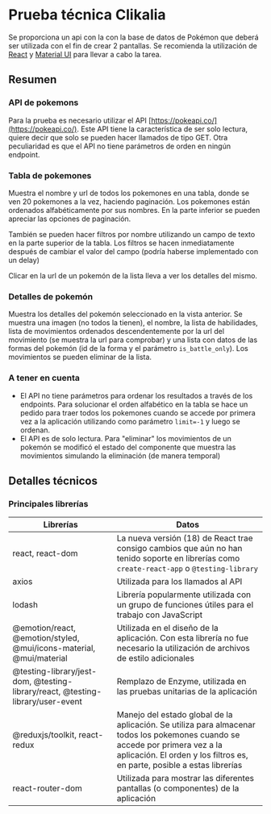 # Prueba técnica Clikalia

Se proporciona un api con la con la base de datos de Pokémon que deberá ser utilizada con el fin de crear
2 pantallas. Se recomienda la utilización de [React](https://es.reactjs.org/) y [Material UI](https://mui.com/) para llevar a cabo la tarea.

## Resumen
### API de pokemons

Para la prueba es necesario utilizar el API [https://pokeapi.co/](https://pokeapi.co/). Este API tiene la característica de ser solo lectura, quiere decir que solo se pueden hacer llamados de tipo GET. Otra peculiaridad es que el API no tiene parámetros de orden en ningún endpoint.

### Tabla de pokemones

Muestra el nombre y url de todos los pokemones en una tabla, donde se ven 20 pokemones a la vez, haciendo paginación. Los pokemones están ordenados alfabéticamente por sus nombres. En la parte inferior se pueden apreciar las opciones de paginación.

También se pueden hacer filtros por nombre utilizando un campo de texto en la parte superior de la tabla. Los filtros se hacen inmediatamente después de cambiar el valor del campo (podría haberse implementado con un delay)

Clicar en la url de un pokemón de la lista lleva a ver los detalles del mismo.

### Detalles de pokemón

Muestra los detalles del pokemón seleccionado en la vista anterior. Se muestra una imagen (no todos la tienen), el nombre, la lista de habilidades, lista de movimientos ordenados descendentemente por la url del movimiento (se muestra la url para comprobar) y una lista con datos de las formas del pokemón (id de la forma y el parámetro `is_battle_only`). Los movimientos se pueden eliminar de la lista.

### A tener en cuenta

- El API no tiene parámetros para ordenar los resultados a través de los endpoints. Para solucionar el orden alfabético en la tabla se hace un pedido para traer todos los pokemones cuando se accede por primera vez a la aplicación utilizando como parámetro `limit=-1` y luego se ordenan.
- El API es de solo lectura. Para "eliminar" los movimientos de un pokemón se modificó el estado del componente que muestra las movimientos simulando la eliminación (de manera temporal)

## Detalles técnicos

### Principales librerías

| Librerías | Datos |
|-------|---------|
| react, react-dom | La nueva versión (18) de React trae consigo cambios que aún no han tenido soporte en librerías como `create-react-app` o `@testing-library` |
| axios | Utilizada para los llamados al API |
| lodash | Librería popularmente utilizada con un grupo de funciones útiles para el trabajo con JavaScript |
| @emotion/react, @emotion/styled, @mui/icons-material, @mui/material | Utilizada en el diseño de la aplicación. Con esta librería no fue necesario la utilización de archivos de estilo adicionales |
| @testing-library/jest-dom, @testing-library/react, @testing-library/user-event | Remplazo de Enzyme, utilizada en las pruebas unitarias de la aplicación |
| @reduxjs/toolkit, react-redux | Manejo del estado global de la aplicación. Se utiliza para almacenar todos los pokemones cuando se accede por primera vez a la aplicación. El orden y los filtros es, en parte, posible a estas librerías |
| react-router-dom | Utilizada para mostrar las diferentes pantallas (o componentes) de la aplicación |
